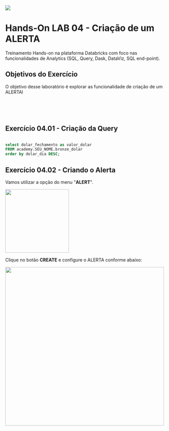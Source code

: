 <img src="https://raw.githubusercontent.com/Databricks-BR/lab_sql/main/images/header_handson_sql.png">

# Hands-On LAB 04 - Criação de um ALERTA

Treinamento Hands-on na plataforma Databricks com foco nas funcionalidades de Analytics (SQL, Query, Dask, DataViz, SQL end-point).


## Objetivos do Exercício

O objetivo desse laboratório é explorar as funcionalidade de criação de um ALERTAl</br>
</br>

</br></br>

## Exercício 04.01 - Criação da Query

``` sql

select dolar_fechamento as valor_dolar
FROM academy.SEU_NOME.bronze_dolar
order by dolar_dia DESC;


```

## Exercício 04.02 - Criando o Alerta

Vamos utilizar a opção do menu  "**ALERT**".

<img src="https://raw.githubusercontent.com/Databricks-BR/lab_sql/main/images/lab04_1.png" style="height: 200px;">


Clique no botão **CREATE** e configure o ALERTA conforme abaixo:

<img src="https://raw.githubusercontent.com/Databricks-BR/lab_sql/main/images/lab04_2.png" style="height: 500px;">


